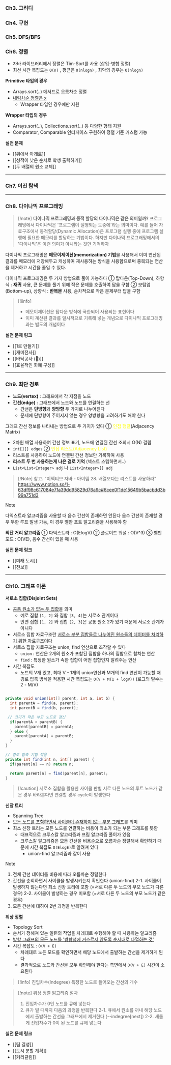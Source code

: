 ### Ch3. 그리디

### Ch4. 구현

### Ch5. DFS/BFS

### Ch6. 정렬
- 자바 라이브러리에서 정렬은 Tim-Sort를 사용 (삽입-병합 정렬)
- 최선 시간 복잡도는 `O(n)` , 평균은 `O(nlogn)` , 최악의 경우는 `O(nlogn)`

**Primitive 타입의 경우**
- Arrays.sort(..) 메서드로 오름차순 정렬 
- <u>내림차순 정렬은 x </u>
	- Wrapper 타입인 경우에만 지원

**Wrapper 타입의 경우**
- Arrays.sort(..), Collections.sort(..) 등 다양한 형태 지원 
- Comparator, Comparable 인터페이스 구현하여 정렬 기준 커스텀 가능

**실전 문제**
- [[위에서 아래로]]
- [[성적이 낮은 순서로 학생 출력하기]]
- [[두 배열의 원소 교체]]

---
### Ch7. 이진 탐색


---
### Ch8. 다이나믹 프로그래밍

>[!note]  **다이나믹 프로그래밍과 동적 할당의 다이나믹은 같은 의미일까?**
> 프로그래밍에서 다이나믹은 '프로그램이 실행되는 도중에'라는 의미이다. 예를 들어 자료구조에서 동적할당(Dynamic Allocation)은 프로그램 실행 중에 프로그램 실행에 필요한 메모리를 할당하는 기법이다. 하지만 다이나믹 프로그래밍에서의 '다이나믹'은 이런 의미가 아니라는 것만 기억하자


 다이나믹 프로그래밍은 **메모이제이션(memorization) 기법**을 사용해서 이미 연산된 결과를 메모리에 저장해두고 캐싱하여 재사용하는 방식을 사용함으로써 중복되는 연산을 제거하고 시간을 줄일 수 있다.

 다이나믹 프로그래밍은 두 가지 방법으로 풀이 가능하다
① 탑다운(Top-Down), 하향식 : **재귀** 사용, 큰 문제를 풀기 위해 작은 문제를 호출하여 답을 구함 
② 보텀업(Bottom-up), 상향식 : **반복문** 사용, 순차적으로 작은 문제부터 답을 구함

> [!iinfo]
> - 메모이제이션은 탑다운 방식에 국한되어 사용되는 표현이다 
> - 이미 계산된 결과를 일시적으로 기록해 넣는 개념으로 다이나믹 프로그래밍과는 별도의 개념이다


**실전 문제 링크**
- [[1로 만들기]]
- [[개미전사]]
- [[바닥공사 (🔺)]]
- [[효율적인 화폐 구성]]

---
### Ch9. 최단 경로
- **노드(vertex)** : 그래프에서 각 지점을 노드
- **간선(edge)** : 그래프에서 노드와 노드를 연결하는 선
	- 간선은 **단방향**과 **양방향** 두 가지로 나누어진다
	- 문제에 단방향이 주어지지 않는 경우 양방향을 고려하기도 해야 한다

그래프 간선 정보를 나타내는 방법으로 두 가지가 있다
① <font color="#ffff00">인접 행렬</font>(Adjacency Matrix)
- 2차원 배열 사용하여 간선 정보 표기, 노드에 연결된 간선 조회시 O(N) 걸림
- `int[][] edges`
② <font color="#ffff00">인접 리스트(Adjacency List)</font> 
- 리스트를 사용하여 노드에 연결된 간선 정보만 기록하여 사용
- **리스트 두 번 사용하는게 나은 걸로 기억** (넥스트 스텝하면서..)
- `List<List<Integer> adj` 나 `List<Integer>[] adj`

>[!Note] 참고. "이펙티브 자바 - 아이템 28. 배열보다는 리스트를 사용하라"
>https://www.notion.so/1-63df98c617084e7fa39dd95829d76a9c#6cee0f1de15649b5bacbdd3b99a751d3

> [!note]
> 다익스트라 알고리즘을 사용할 때 음수 간선이 존재하면 안된다 
> 음수 간선이 존재할 경우 무한 루프 발생 가능, 이 경우 벨만 포트 알고리즘을 사용해야 함


**최단 거리 알고리즘**
① 다익스트라 : O(ElogV)
② 플로이드 워셜 : O(V^3)
③ 벨만 포드 : O(VE), 음수 간선이 있을 때 사용

**실전 문제 링크**
- [[미래 도시]]
- [[전보]]

---
### Ch10. 그래프 이론
**서로소 집합(Disjoint Sets)**
- <u>공통 원소가 없는 두 집합</u>을 의미
	- 예로 집합 `[1, 2]` 와 집합 `[3, 4]`는 서로소 관계이다
	- 반면 집합 `[1, 2]` 와 집합 `[2, 3]`은 공통 원소 2가 있기 때문에 서로소 관계가 아니다
- 서로소 집합 자료구조란 <u>서로소 부분 집합들로 나누어진 원소들의 데이터를 처리하기 위한 자료구조이다</u>
- 서로소 집합 자료구조는 union, find 연산으로 조작할 수 있다
	- `union` : 연산은 2개의 원소가 포함된 집합을 하나의 집합으로 합치는 연산
	- `find` :  특정한 원소가 속한 집합이 어떤 집합인지 알려주는 연산
- 시간 복잡도 
	- 노드의 V개 있고, 최대 V - 1개의 union연산과 M개의 find 연산이 가능할 때 경로 압축 방식을 적용한 시간 복잡도는 `O(V + M(1 + logV))` (로그의 밑수는 2 - M/V)

```java

private void union(int[] parent, int a, int b) {
  int parentA = find(a, parent);
  int parentB = find(b, parent);

 // 크기가 작은 부모 노드로 갱신
  if(parentA < parentB) {
    parent[parentB] = parentA;
  } else {
    parent[parentA] = parentB;
  }
}

// 경로 압축 기법 적용
private int find(int n, int[] parent) {
  if(parent[n] == n) return n;

  return parent[n] = find(parent[n], parent);
}

```

>[!caution] 서로소 집합을 활용한 사이클 판별
> 서로 다른 노드의 루트 노드가 같은 경우 바라본다면 연결할 경우 cycle이 발생한다


**신장 트리**
- Spanning Tree
- <u>모든 노드를 포함하면서 사이클이 존재하지 않는 부분 그래프</u>를 의미
- 최소 신장 트리는 모든 노드를 연결하는 비용이 최소가 되는 부분 그래프를 뜻함
	- 대표적으로 크루스칼 알고리즘과 프림 알고리즘 풀이가 있음
	- 크루스칼 알고리즘은 모든 간선을 비용순으로 오름차순 정렬해서 확인하기 때문에 시간 복잡도 `O(ElogE)`로 알려져 있다 
		- union-find 알고리즘과 같이 사용 

>[!note]
>1. 전체 간선 데이터를 비용에 따라 오름차순 정렬한다
>2. 간선을 순회하면서 사이클을 발생시키는지 확인한다 (union-find)
>   2-1. 사이클이 발생하지 않는다면 최소 신장 트리에 포함 (=서로 다른 두 노드의 부모 노드가 다른 경우)
>   2-2. 사이클이 발생하는 경우 미포함 (=서로 다른 두 노드의 부모 노드가 같은 경우)
>3. 모든 간선에 대하여 2번 과정을 반복한다



**위상 정렬**
- Topology Sort
- 순서가 정해져 있는 일련의 작업을 차레대로 수행해야 할 때 사용하는 알고리즘
- <u>방향 그래프의 모든 노드를 '방향성에 거스르지 않도록 순서대로 나열하는 것'</u>
- 시간 복잡도 : `O(V + E)`
	- 차례대로 노든 모드를 확인하면서 해당 노드에서 출발하는 간선을 제거하게 된다
	- 결과적으로 노드와 간선을 모두 확인해야 한다는 측면에서 `O(V + E)` 시간이 소요된다

>[!info] 진입차수(Indegree)
>특정한 노드로 들어오는 간선의 개수

>[!note] 위상 정렬 앍고리즘 절차
>1. 진입차수가 0인 노드를 큐에 넣는다
>2. 큐가 빌 때까지 다음의 과정을 반복한다
>    2-1. 큐에서 원소를 꺼내 해당 노드에서 출발하는 간선을 그래프에서 제거한다 (--indegree[next])
>    2-2. 새롭게 진입차수가 0이 된 노드를 큐에 넣는다


**실전 문제 링크**
- [[팀 결성]]
- [[도시 분할 계획]]
- [[커리큘럼]]